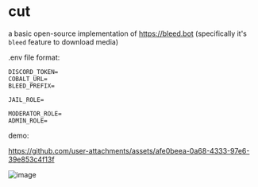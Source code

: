 # cut
a basic open-source implementation of https://bleed.bot (specifically it's `bleed` feature to download media)

.env file format:

```
DISCORD_TOKEN=
COBALT_URL=
BLEED_PREFIX=

JAIL_ROLE=

MODERATOR_ROLE=
ADMIN_ROLE=
```

demo:


https://github.com/user-attachments/assets/afe0beea-0a68-4333-97e6-39e853c4f13f


![image](https://github.com/user-attachments/assets/48130152-8cd6-4e5e-b1be-bb15b6cdd56e)
